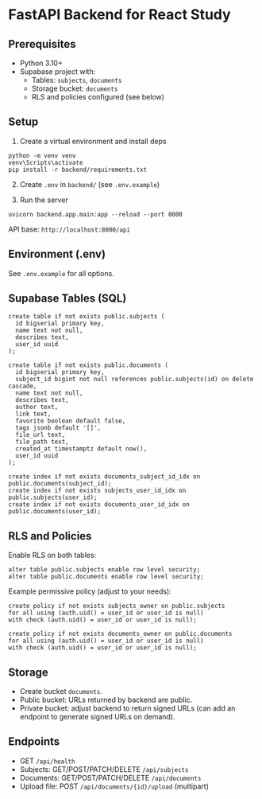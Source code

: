 # FastAPI Backend for React Study

## Prerequisites
- Python 3.10+
- Supabase project with:
  - Tables: `subjects`, `documents`
  - Storage bucket: `documents`
  - RLS and policies configured (see below)

## Setup
1) Create a virtual environment and install deps
```
python -m venv venv
venv\Scripts\activate
pip install -r backend/requirements.txt
```

2) Create `.env` in `backend/` (see `.env.example`)

3) Run the server
```
uvicorn backend.app.main:app --reload --port 8000
```

API base: `http://localhost:8000/api`

## Environment (.env)
See `.env.example` for all options.

## Supabase Tables (SQL)
```
create table if not exists public.subjects (
  id bigserial primary key,
  name text not null,
  describes text,
  user_id uuid
);

create table if not exists public.documents (
  id bigserial primary key,
  subject_id bigint not null references public.subjects(id) on delete cascade,
  name text not null,
  describes text,
  author text,
  link text,
  favorite boolean default false,
  tags jsonb default '[]',
  file_url text,
  file_path text,
  created_at timestamptz default now(),
  user_id uuid
);

create index if not exists documents_subject_id_idx on public.documents(subject_id);
create index if not exists subjects_user_id_idx on public.subjects(user_id);
create index if not exists documents_user_id_idx on public.documents(user_id);
```

## RLS and Policies
Enable RLS on both tables:
```
alter table public.subjects enable row level security;
alter table public.documents enable row level security;
```
Example permissive policy (adjust to your needs):
```
create policy if not exists subjects_owner on public.subjects
for all using (auth.uid() = user_id or user_id is null)
with check (auth.uid() = user_id or user_id is null);

create policy if not exists documents_owner on public.documents
for all using (auth.uid() = user_id or user_id is null)
with check (auth.uid() = user_id or user_id is null);
```

## Storage
- Create bucket `documents`.
- Public bucket: URLs returned by backend are public.
- Private bucket: adjust backend to return signed URLs (can add an endpoint to generate signed URLs on demand).

## Endpoints
- GET `/api/health`
- Subjects: GET/POST/PATCH/DELETE `/api/subjects`
- Documents: GET/POST/PATCH/DELETE `/api/documents`
- Upload file: POST `/api/documents/{id}/upload` (multipart)

